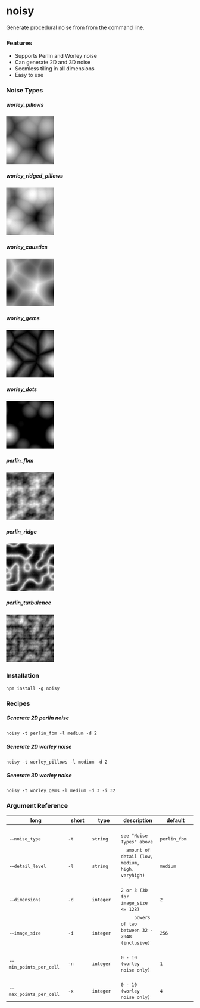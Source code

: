 # noisy

Generate procedural noise from from the command line.


### Features

- Supports Perlin and Worley noise
- Can generate 2D and 3D noise
- Seemless tiling in all dimensions
- Easy to use

### Noise Types
##### worley_pillows
![screenshot](https://github.com/aaron9000/noisy/blob/master/media/worley_pillows.gif)

##### worley_ridged_pillows
![screenshot](https://github.com/aaron9000/noisy/blob/master/media/worley_ridged_pillows.gif)

##### worley_caustics
![screenshot](https://github.com/aaron9000/noisy/blob/master/media/worley_caustics.gif)

##### worley_gems
![screenshot](https://github.com/aaron9000/noisy/blob/master/media/worley_gems.gif)

##### worley_dots
![screenshot](https://github.com/aaron9000/noisy/blob/master/media/worley_dots.gif)

##### perlin_fbm
![screenshot](https://github.com/aaron9000/noisy/blob/master/media/perlin_fbm.gif)

##### perlin_ridge
![screenshot](https://github.com/aaron9000/noisy/blob/master/media/perlin_ridge.gif)

##### perlin_turbulence
![screenshot](https://github.com/aaron9000/noisy/blob/master/media/perlin_turbulence.gif)


### Installation
```
npm install -g noisy
```


### Recipes

##### Generate 2D perlin noise
```noisy -t perlin_fbm -l medium -d 2```

##### Generate 2D worley noise 
```noisy -t worley_pillows -l medium -d 2```

##### Generate 3D worley noise
```noisy -t worley_gems -l medium -d 3 -i 32```

### Argument Reference

|                                               long |                                              short |                                               type |                                        description |                                            default |
|----------------------------------------------------|----------------------------------------------------|----------------------------------------------------|----------------------------------------------------|----------------------------------------------------|
| `                                    -—noise_type` | `                                              -t` | `                                          string` | `                         see "Noise Types" above` | `                                      perlin_fbm` |
| `                                  -—detail_level` | `                                              -l` | `                                          string` | `  amount of detail (low, medium, high, veryhigh)` | `                                          medium` |
| `                                    -—dimensions` | `                                              -d` | `                                         integer` | `               2 or 3 (3D for image_size <= 128)` | `                                               2` |
| `                                    -—image_size` | `                                              -i` | `                                         integer` | `     powers of two between 32 - 2048 (inclusive)` | `                                             256` |
| `                           -—min_points_per_cell` | `                                              -n` | `                                         integer` | `                      0 - 10 (worley noise only)` | `                                               1` |
| `                           -—max_points_per_cell` | `                                              -x` | `                                         integer` | `                      0 - 10 (worley noise only)` | `                                               4` |


